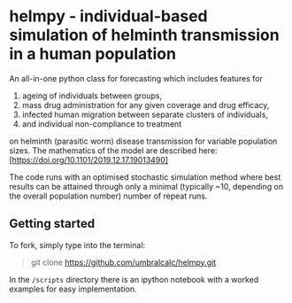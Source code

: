 # helmpy - individual-based simulation of helminth transmission in a human population  

An all-in-one python class for forecasting which includes features for

1. ageing of individuals between groups,
2. mass drug administration for any given coverage and drug efficacy,
3. infected human migration between separate clusters of individuals,
4. and individual non-compliance to treatment 

on helminth (parasitic worm) disease transmission for variable population sizes. The mathematics of the model are described here: [https://doi.org/10.1101/2019.12.17.19013490]

The code runs with an optimised stochastic simulation method where best results can be attained through only a minimal (typically ~10, depending on the overall population number) number of repeat runs.

## Getting started

To fork, simply type into the terminal:

> git clone https://github.com/umbralcalc/helmpy.git

In the `/scripts` directory there is an ipython notebook with a worked examples for easy implementation.
